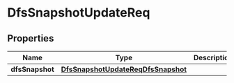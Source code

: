 # DfsSnapshotUpdateReq

## Properties
Name | Type | Description | Notes
------------ | ------------- | ------------- | -------------
**dfsSnapshot** | [**DfsSnapshotUpdateReqDfsSnapshot**](DfsSnapshotUpdateReqDfsSnapshot.md) |  | 

